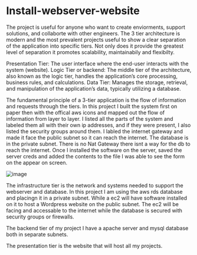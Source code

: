 # Install-webserver-website
The project is useful for anyone who want to create enviorments, support solutions, and collaborte with other engineers.
The 3 tier architecture is modern and the most prevalent projects useful to show a clear separation of the application into specific tiers. Not only does it provide the greatest level of separation it promotes scalability, maintainabily and flexibilty.

Presentation Tier: The user interface where the end-user interacts with the system (website).
Logic Tier or backend: The middle tier of the architecture, also known as the logic tier, handles the application’s core processing, business rules, and calculations.
Data Tier: Manages the storage, retrieval, and manipulation of the application’s data, typically utilizing a database.

The fundamental principle of a 3-tier application is the flow of information and requests through the tiers. In this project I built the system first on paper then with the offical aws icons and mapped out the flow of information from layer to layer. I listed all the parts of the system and labeled them all with their own  ip addresses, and if they were present, I also listed the security groups around them. I labled the internet gateway and made it face the public subnet so it can reach the internet. The database is in the private subnet. There is no Nat Gateway there isnt a way for the db to reach the internet. Once I installed the software on the server, saved the server creds and added the contents to the file I was able to see the form on the appear on screen.


![image](https://github.com/user-attachments/assets/905c66f5-540d-4155-b144-66a06be3e896)

The infrastructure tier is the network and systems needed to support the webserver and database. In this project I am using the aws rds database and placingn it in a private subnet. While a ec2 will have software installed on it to host a Wordpress website on the public subnet. The ec2 will be facing and accessable to the internet while the database is secured with security groups or firewalls.

The backend tier of my project I have a apache server and mysql database both in separate subnets.

The presentation tier is the website that will host all my projects.








